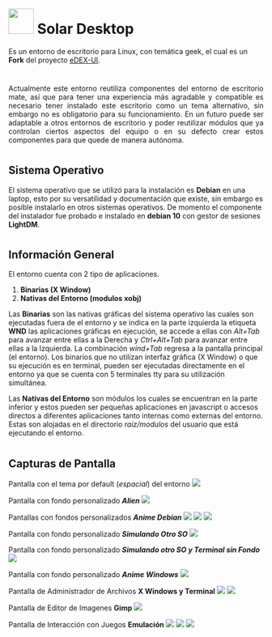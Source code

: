 #
# <img src="https://github.com/bernardosegura/solarDesktop/blob/master/solar.svg" height="50px" width="50px" /> Solar Desktop
Es un entorno de escritorio para Linux, con temática geek, el cual es un __Fork__ del proyecto [eDEX-UI](https://github.com/GitSquared/edex-ui).
#
<p align="justify"> Actualmente este entorno reutiliza componentes del entorno de escritorio mate, así que para tener una experiencia más agradable y compatible es necesario tener instalado este escritorio como un tema alternativo, sin embargo no es obligatorio para su funcionamiento. En un futuro puede ser adaptable a otros entornos de escritorio y poder reutilizar módulos que ya controlan ciertos aspectos del equipo o en su defecto crear estos componentes para que quede de manera autónoma.</p>

# 
## Sistema Operativo
El sistema operativo que se utilizó para la instalación es __Debian__ en una laptop, esto por su versatilidad y documentación que existe, sin embargo es posible instalarlo en otros sistemas operativos. De momento el componente del instalador fue probado e instalado en __debian 10__ con gestor de sesiones __LightDM__.

# 
## Información General
El entorno cuenta con 2 tipo de aplicaciones.

1. __Binarias (X Window)__
2. __Nativas del Entorno (modulos xobj)__

Las __Binarias__ son las nativas gráficas del sistema operativo las cuales son ejecutadas fuera de el entorno y se indica en la parte izquierda la etiqueta __WND__ las aplicaciones gráficas en ejecución, se accede a ellas con _Alt+Tab_ para avanzar entre ellas a la Derecha y _Ctrl+Alt+Tab_ para avanzar entre ellas a la Izquierda. La combinación _wind+Tab_ regresa a la pantalla principal (el entorno).
Los binarios que no utilizan interfaz gráfica (X Window) o que su ejecución es en terminal, pueden ser ejecutadas directamente en el entorno ya que se cuenta con 5 terminales tty para su utilización simultánea.

Las __Nativas del Entorno__ son módulos los cuales se encuentran en la parte inferior y estos pueden ser pequeñas aplicaciones en javascript o accesos directos a diferentes aplicaciones tanto internas como externas del entorno. Estas son alojadas en el directorio _raiz/modulos_ del usuario que está ejecutando el entorno.

# 
## Capturas de Pantalla
Pantalla con el tema por default (_espacial_) del entorno
<img src="https://github.com/bernardosegura/solarDesktop/blob/master/img/desktop.png" />

Pantalla con fondo personalizado ___Alien___
<img src="https://github.com/bernardosegura/solarDesktop/blob/master/img/confondo.png" />

Pantallas con fondos personalizados ___Anime Debian___
<img src="https://github.com/bernardosegura/solarDesktop/blob/master/img/confondoanime.png" />
<img src="https://github.com/bernardosegura/solarDesktop/blob/master/img/confondoanime2.png" />
<img src="https://github.com/bernardosegura/solarDesktop/blob/master/img/confondoanime3.png" />

Pantalla con fondo personalizado ___Simulando Otro SO___
<img src="https://github.com/bernardosegura/solarDesktop/blob/master/img/confondoanimewin.png" />

Pantalla con fondo personalizado ___Simulando otro SO y Terminal sin Fondo___
<img src="https://github.com/bernardosegura/solarDesktop/blob/master/img/confondoanimewinsinfnd.png" />

Pantalla con fondo personalizado ___Anime Windows___
<img src="https://github.com/bernardosegura/solarDesktop/blob/master/img/confondoanimewin2.png" />

Pantalla de Administrador de Archivos __X Windows y Terminal__
<img src="https://github.com/bernardosegura/solarDesktop/blob/master/img/fmanager.png" />
<img src="https://github.com/bernardosegura/solarDesktop/blob/master/img/fmanagerconsol.png" />

Pantalla de Editor de Imagenes __Gimp__
<img src="https://github.com/bernardosegura/solarDesktop/blob/master/img/gimp.png" />

Pantalla de Interacción con Juegos __Emulación__
<img src="https://github.com/bernardosegura/solarDesktop/blob/master/img/games.png" />
<img src="https://github.com/bernardosegura/solarDesktop/blob/master/img/mario.png" />
<img src="https://github.com/bernardosegura/solarDesktop/blob/master/img/mslug2.png" />

